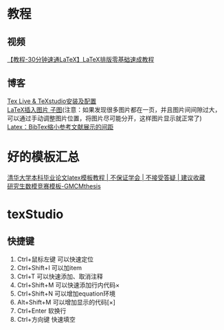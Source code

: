 # 教程
## 视频
[【教程-30分钟速通LaTeX】LaTeX排版零基础速成教程](https://www.bilibili.com/video/BV1Mc411S75c)
## 博客
[Tex Live & TeXstudio安装及配置](https://blog.csdn.net/weixin_42468475/article/details/108888966)  
[LaTeX插入图片 子图](https://blog.csdn.net/gsgbgxp/article/details/129655879)(注意：如果发现很多图片都在一页，并且图片间间隙过大，可以通过手动调整图片位置，将图片尽可能分开，这样图片显示就正常了)  
[Latex：BibTex缩小参考文献展示的间距](https://blog.csdn.net/weixin_40520963/article/details/105137544)  
# 好的模板汇总
[清华大学本科毕业论文latex模板教程 | 不保证学会 | 不接受答疑 | 建议收藏](https://www.bilibili.com/video/BV1s5411Q76P)  
[研究生数模竞赛模板-GMCMthesis](https://github.com/latexstudio/GMCMthesis)  
# texStudio
## 快捷键
1. Ctrl+鼠标左键 可以快速定位
2. Ctrl+Shift+I 可以加item
3. Ctrl+T 可以快速添加、取消注释
4. Ctrl+Shift+M 可以快速添加行内代码$×$
5. Ctrl+Shift+N 可以增加equation环境
6. Alt+Shift+M 可以增加显示的代码\[×\]
7. Ctrl+Enter 软换行
8. Ctrl+方向键 快速填空